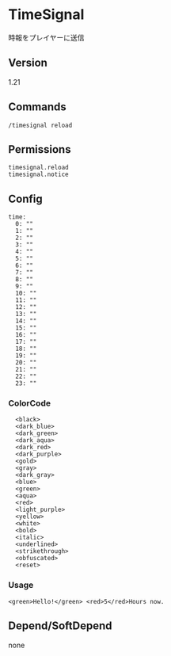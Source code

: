 # TimeSignal
時報をプレイヤーに送信

## Version
1.21

## Commands
```
/timesignal reload
```

## Permissions
```
timesignal.reload
timesignal.notice
```

## Config
```
time:
  0: ""
  1: ""
  2: ""
  3: ""
  4: ""
  5: ""
  6: ""
  7: ""
  8: ""
  9: ""
  10: ""
  11: ""
  12: ""
  13: ""
  14: ""
  15: ""
  16: ""
  17: ""
  18: ""
  19: ""
  20: ""
  21: ""
  22: ""
  23: ""
```
  
### ColorCode
```
  <black>
  <dark_blue>
  <dark_green>
  <dark_aqua>
  <dark_red>
  <dark_purple>
  <gold>
  <gray>
  <dark_gray>
  <blue>
  <green>
  <aqua>
  <red>
  <light_purple>
  <yellow>
  <white>
  <bold>
  <italic>
  <underlined>
  <strikethrough>
  <obfuscated>
  <reset>
```
  
### Usage
```
<green>Hello!</green> <red>5</red>Hours now.
```

## Depend/SoftDepend
none
